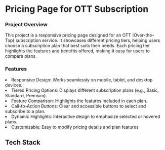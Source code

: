 
<h1>Pricing Page for OTT Subscription</h1>
<h3>Project Overview</h3>
This project is a responsive pricing page designed for an OTT (Over-the-Top) subscription service. It showcases different pricing tiers, helping users choose a subscription plan that best suits their needs. Each pricing tier highlights the features and benefits offered, making it easy for users to compare plans.
<br>
<h3>Features</h3>
<li>Responsive Design: Works seamlessly on mobile, tablet, and desktop devices.</li>
<li>Tiered Pricing Options: Displays different subscription plans (e.g., Basic, Standard, Premium).</li>
<li>Feature Comparison: Highlights the features included in each plan.</li>
<li>Call-to-Action Buttons: Clear and accessible buttons to select and subscribe to a plan.</li>
<li>Dynamic Highlights: Interactive design to emphasize selected or hovered plans.</li>
<li>Customizable: Easy to modify pricing details and plan features</li>
<h2>
Tech Stack
